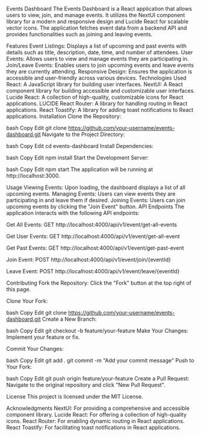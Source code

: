 Events Dashboard
The Events Dashboard is a React application that allows users to view, join, and manage events. It utilizes the NextUI component library for a modern and responsive design and Lucide React for scalable vector icons. The application fetches event data from a backend API and provides functionalities such as joining and leaving events.

Features
Event Listings: Displays a list of upcoming and past events with details such as title, description, date, time, and number of attendees.
User Events: Allows users to view and manage events they are participating in.
Join/Leave Events: Enables users to join upcoming events and leave events they are currently attending.
Responsive Design: Ensures the application is accessible and user-friendly across various devices.
Technologies Used
React: A JavaScript library for building user interfaces.
NextUI: A React component library for building accessible and customizable user interfaces.
Lucide React: A collection of high-quality, customizable icons for React applications. 
LUCIDE
React Router: A library for handling routing in React applications.
React Toastify: A library for adding toast notifications to React applications.
Installation
Clone the Repository:

bash
Copy
Edit
git clone https://github.com/your-username/events-dashboard.git
Navigate to the Project Directory:

bash
Copy
Edit
cd events-dashboard
Install Dependencies:

bash
Copy
Edit
npm install
Start the Development Server:

bash
Copy
Edit
npm start
The application will be running at http://localhost:3000.

Usage
Viewing Events: Upon loading, the dashboard displays a list of all upcoming events.
Managing Events: Users can view events they are participating in and leave them if desired.
Joining Events: Users can join upcoming events by clicking the "Join Event" button.
API Endpoints
The application interacts with the following API endpoints:

Get All Events: GET http://localhost:4000/api/v1/event/get-all-events

Get User Events: GET http://localhost:4000/api/v1/event/get-all-event

Get Past Events: GET http://localhost:4000/api/v1/event/get-past-event

Join Event: POST http://localhost:4000/api/v1/event/join/{eventId}

Leave Event: POST http://localhost:4000/api/v1/event/leave/{eventId}

Contributing
Fork the Repository: Click the "Fork" button at the top right of this page.

Clone Your Fork:

bash
Copy
Edit
git clone https://github.com/your-username/events-dashboard.git
Create a New Branch:

bash
Copy
Edit
git checkout -b feature/your-feature
Make Your Changes: Implement your feature or fix.

Commit Your Changes:

bash
Copy
Edit
git add .
git commit -m "Add your commit message"
Push to Your Fork:

bash
Copy
Edit
git push origin feature/your-feature
Create a Pull Request: Navigate to the original repository and click "New Pull Request".

License
This project is licensed under the MIT License.

Acknowledgments
NextUI: For providing a comprehensive and accessible component library.
Lucide React: For offering a collection of high-quality icons.
React Router: For enabling dynamic routing in React applications.
React Toastify: For facilitating toast notifications in React applications.
